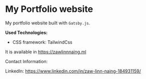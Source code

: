 # My Portfolio website

My portfolio website built with `Gatsby.js`. 

**Used Technologies:**

- CSS framework: TailwindCss

It is available in https://zawlinnnaing.ml

Contact Information:

LinkedIn: https://www.linkedin.com/in/zaw-linn-naing-184931159/
